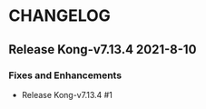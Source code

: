 # CHANGELOG

## Release Kong-v7.13.4 2021-8-10

### Fixes and Enhancements

- Release Kong-v7.13.4 #1
